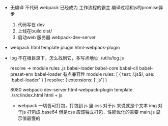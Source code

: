 - 无编译 不代码
  webpack 已经成为 工作流程的霸主
  编译过程和js的promise异步 
  1. 代码写在 dev 
  2. 上线在build dist/
  3. 启动web 服务器 webpack-dev-server

- webpack html template
  plugin html-webpack-plugin

- log 不在根目录下，怎么找到它，多写点地址 ./utils/log.js

  resolve -> module 
               rules 
                .js babel-loader
  babel-core babel-cli babel-preset-env
  babel-loader 有点兼容性
  module
  rules: [
    {
      test: /\.js$/,
      use: 'babel-loader'
    }
  ]
  resolve: {
    extensions: ['.js']
  }

  8080 webpack-dev-server html-webpack-plugin 
  template ./src/index.html
  html + js

  - webpack 一切皆可打包，打包到 js 里
    css 对于js 来说就是个文本
    img 对于js 打包成 base64
    但是css 应该独立打包，性能优化的需要
    main.js 显示值最慢的